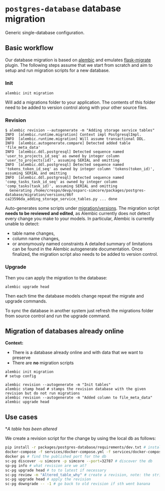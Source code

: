 # ``postgres-database`` database migration

Generic single-database configuration.


## Basic workflow

Our database migration is based on [alembic] and emulates [flask-migrate] plugin. The following steps assume that we start from scratch and aim to setup and run migration scripts for a new database.


### Init

```command
alembic init migration
```

Will add a migrations folder to your application. The contents of this folder need to be added to version control along with your other source files.

### Revision

```command
$ alembic revision --autogenerate -m "Adding storage service tables"
INFO  [alembic.runtime.migration] Context impl PostgresqlImpl.
INFO  [alembic.runtime.migration] Will assume transactional DDL.
INFO  [alembic.autogenerate.compare] Detected added table 'file_meta_data'
INFO  [alembic.ddl.postgresql] Detected sequence named 'user_to_projects_id_seq' as owned by integer column 'user_to_projects(id)', assuming SERIAL and omitting
INFO  [alembic.ddl.postgresql] Detected sequence named 'tokens_token_id_seq' as owned by integer column 'tokens(token_id)', assuming SERIAL and omitting
INFO  [alembic.ddl.postgresql] Detected sequence named 'comp_tasks_task_id_seq' as owned by integer column 'comp_tasks(task_id)', assuming SERIAL and omitting
  Generating /home/crespo/devp/osparc-simcore/packages/postgres-database/migration/versions/86f
ca23596da_adding_storage_service_tables.py ... done
```
Auto-generates some scripts under [migration/versions](packages/postgres-database/migration/versions). The migration script **needs to be reviewed and edited**, as Alembic currently does not detect every change you
make to your models. In particular, Alembic is currently unable to detect:
- table name changes,
- column name changes,
- or anonymously named constraints
A detailed summary of limitations can be found in the Alembic autogenerate documentation.
Once finalized, the migration script also needs to be added to version control.

### Upgrade

Then you can apply the migration to the database:
```command
alembic upgrade head
```
Then each time the database models change repeat the migrate and upgrade commands.

To sync the database in another system just refresh the migrations folder from source control and run the upgrade command.


[flask-migrate]:https://flask-migrate.readthedocs.io/en/latest/
[alembic]:https://alembic.sqlalchemy.org/en/latest/


## Migration of databases already online

**Context:**
- There is a database already online and with data that we want to preserve
- There are **no** migration scripts

```command
alembic init migration
# setup config

alembic revision --autogenerate -m "Init tables"
alembic stamp head # stamps the revision database with the given revision but do not run migrations
alembic revision --autogenerate -m "Added column to file_meta_data"
alembic upgrade head
```


## Use cases
**A table has been altered*

We create a revision script for the change by using the local db as follows:

```bash
pip install -r packages/postgres-database/requirements/dev.txt # install sc-pg package
docker-compose -f services/docker-compose.yml -f services/docker-compose-tools.yml up adminer # bring db and ui up
docker ps # find the published port for the db
sc-pg discover -u simcore -p simcore --port=32787 # discover the db
sp-pg info # what revision are we at?
sc-pg upgrade head # to to latest if necessary
sc-pg review -m "Altered_table_why" # create a revision, note: the string will be part of the script
sc-pg upgrade head # apply the revision
sc-pg downgrade -- -1 # go back to old revision if sth went banana
```
